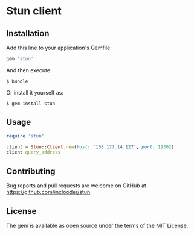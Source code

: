 # Stun client

## Installation

Add this line to your application's Gemfile:

```ruby
gem 'stun'
```

And then execute:

    $ bundle

Or install it yourself as:

    $ gem install stun

## Usage

```ruby
require 'stun'

client = Stun::Client.new(host: '108.177.14.127', port: 19302)
client.query_address
```


## Contributing

Bug reports and pull requests are welcome on GitHub at https://github.com/inclooder/stun.

## License

The gem is available as open source under the terms of the [MIT License](https://opensource.org/licenses/MIT).
